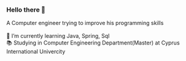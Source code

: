### Hello there 👋

A Computer engineer trying to improve his programming skills<br><br>
🌱 I’m currently learning Java, Spring, Sql<br>
📚 Studying in Computer Engineering Department(Master) at Cyprus International Univercity

